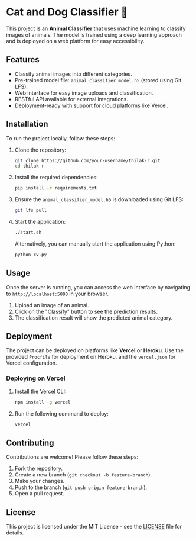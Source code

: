 # Cat and Dog Classifier 🐾

This project is an **Animal Classifier** that uses machine learning to classify images of animals. The model is trained using a deep learning approach and is deployed on a web platform for easy accessibility.

## Features

- Classify animal images into different categories.
- Pre-trained model file: `animal_classifier_model.h5` (stored using Git LFS).
- Web interface for easy image uploads and classification.
- RESTful API available for external integrations.
- Deployment-ready with support for cloud platforms like Vercel.


## Installation

To run the project locally, follow these steps:

1. Clone the repository:

    ```bash
    git clone https://github.com/your-username/thilak-r.git
    cd thilak-r
    ```

2. Install the required dependencies:

    ```bash
    pip install -r requirements.txt
    ```

3. Ensure the `animal_classifier_model.h5` is downloaded using Git LFS:

    ```bash
    git lfs pull
    ```

4. Start the application:

    ```bash
    ./start.sh
    ```

    Alternatively, you can manually start the application using Python:

    ```bash
    python cv.py
    ```

## Usage

Once the server is running, you can access the web interface by navigating to `http://localhost:5000` in your browser.

1. Upload an image of an animal.
2. Click on the "Classify" button to see the prediction results.
3. The classification result will show the predicted animal category.

## Deployment

The project can be deployed on platforms like **Vercel** or **Heroku**. Use the provided `Procfile` for deployment on Heroku, and the `vercel.json` for Vercel configuration.

### Deploying on Vercel

1. Install the Vercel CLI:

    ```bash
    npm install -g vercel
    ```

2. Run the following command to deploy:

    ```bash
    vercel
    ```

## Contributing

Contributions are welcome! Please follow these steps:

1. Fork the repository.
2. Create a new branch (`git checkout -b feature-branch`).
3. Make your changes.
4. Push to the branch (`git push origin feature-branch`).
5. Open a pull request.

## License

This project is licensed under the MIT License - see the [LICENSE](LICENSE) file for details.
